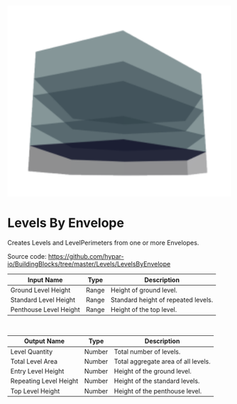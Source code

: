 <img src="preview.png" width="512">
            
# Levels By Envelope

Creates Levels and LevelPerimeters from one or more Envelopes.

Source code:
https://github.com/hypar-io/BuildingBlocks/tree/master/Levels/LevelsByEnvelope

|Input Name|Type|Description|
|---|---|---|
|Ground Level Height|Range|Height of ground level.|
|Standard Level Height|Range|Standard height of repeated levels.|
|Penthouse Level Height|Range|Height of the top level.|


<br>

|Output Name|Type|Description|
|---|---|---|
|Level Quantity|Number|Total number of levels.|
|Total Level Area|Number|Total aggregate area of all levels.|
|Entry Level Height|Number|Height of the ground level.|
|Repeating Level Height|Number|Height of the standard levels.|
|Top Level Height|Number|Height of the penthouse level.|

